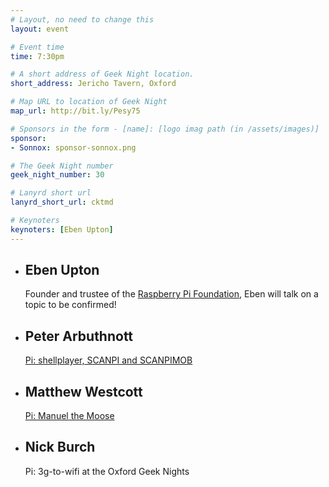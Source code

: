 ```yaml
---
# Layout, no need to change this
layout: event

# Event time
time: 7:30pm

# A short address of Geek Night location. 
short_address: Jericho Tavern, Oxford

# Map URL to location of Geek Night
map_url: http://bit.ly/Pesy75

# Sponsors in the form - [name]: [logo imag path (in /assets/images)]
sponsor: 
- Sonnox: sponsor-sonnox.png

# The Geek Night number
geek_night_number: 30

# Lanyrd short url
lanyrd_short_url: cktmd

# Keynoters
keynoters: [Eben Upton]
---
```


<ul class="keynotes">
  <li itemprop="performer" itemscope="itemscope" itemtype="http://schema.org/Person">
    <h2 itemprop="name">Eben Upton</h2>
    <p>Founder and trustee of the <a href="http://www.raspberrypi.org/about" >Raspberry Pi Foundation</a>, Eben will talk on a topic to be confirmed!</p>
  </li>
</ul>
<ul>
  <li itemprop="performer" itemscope="itemscope" itemtype="http://schema.org/Person">
    <h2 itemprop="name">Peter Arbuthnott</h2>
    <p><a href="http://www.scanpi.co.uk">Pi: shellplayer, SCANPI and SCANPIMOB</a></p>
  </li>
  <li itemprop="performer" itemscope="itemscope" itemtype="http://schema.org/Person">
    <h2 itemprop="name">Matthew Westcott</h2>
    <p><a href="http://moose.torchbox.com/">Pi: Manuel the Moose</a></p>
  </li>
  <li itemprop="performer" itemscope="itemscope" itemtype="http://schema.org/Person">
    <h2 itemprop="name">Nick Burch</h2>
    <p>Pi: 3g-to-wifi at the Oxford Geek Nights</p>
  </li>
</ul>
